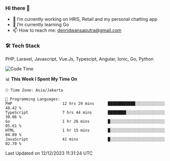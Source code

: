 ### Hi there 👋

- 🔭 I’m currently working on HRIS, Retail and my personal chatting app
- 🌱 I’m currently learning Go
- 📫 How to reach me: denridwansaputra@gmail.com


### 🛠 Tech Stack
PHP, Laravel, Javascript, Vue.Js, Typescipt, Angular, Ionic, Go, Python


<!--START_SECTION:waka-->
![Code Time](http://img.shields.io/badge/Code%20Time-3%2C975%20hrs%2028%20mins-blue)

📊 **This Week I Spent My Time On** 

```text
🕑︎ Time Zone: Asia/Jakarta

💬 Programming Languages: 
PHP                      12 hrs 29 mins      ████████████░░░░░░░░░░░░░   48.42 % 
TypeScript               7 hrs 44 mins       ████████░░░░░░░░░░░░░░░░░   30.06 % 
Go                       1 hr 26 mins        █░░░░░░░░░░░░░░░░░░░░░░░░   05.61 % 
HTML                     1 hr 15 mins        █░░░░░░░░░░░░░░░░░░░░░░░░   04.89 % 
JavaScript               41 mins             █░░░░░░░░░░░░░░░░░░░░░░░░   02.70 % 
```


 Last Updated on 12/12/2023 11:31:24 UTC
<!--END_SECTION:waka-->
